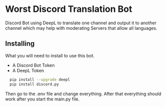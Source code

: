 # Worst Discord Translation Bot

Discord Bot using DeepL to translate one channel and output it to another channel which may help with moderating Servers that allow all languages.
## Installing

What you will need to install to use this bot.

* A Discord Bot Token
* A DeepL Token

```bash
  pip install --upgrade deepl
  pip install discord.py
```

Then go to the .env file and change everything. 
After that everything should work after you start the main.py file.
